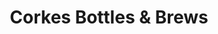 ---
title: "Corkes Bottles & Brews"
url: /colorado-springs/corkes-bottles-und-brews/
shop: Spirituosen
---